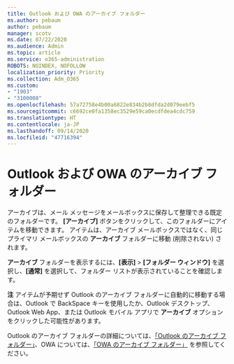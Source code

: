 ```yaml
---
title: Outlook および OWA のアーカイブ フォルダー
ms.author: pebaum
author: pebaum
manager: scotv
ms.date: 07/22/2020
ms.audience: Admin
ms.topic: article
ms.service: o365-administration
ROBOTS: NOINDEX, NOFOLLOW
localization_priority: Priority
ms.collection: Adm_O365
ms.custom:
- "1903"
- "3100008"
ms.openlocfilehash: 57a72758e4b00a6822e834b2b8dfda2d079eebf5
ms.sourcegitcommit: c6692ce0fa1358ec3529e59ca0ecdfdea4cdc759
ms.translationtype: HT
ms.contentlocale: ja-JP
ms.lasthandoff: 09/14/2020
ms.locfileid: "47716394"
---
```

# <a name="archive-folder-in-outlook-and-owa"></a>Outlook および OWA のアーカイブ フォルダー

アーカイブは、メール メッセージをメールボックスに保存して整理できる既定のフォルダーです。 **[アーカイブ]** ボタンをクリックして、このフォルダーにアイテムを移動できます。 アイテムは、アーカイブ メールボックスではなく、同じプライマリ メールボックスの **アーカイブ** フォルダーに移動 (削除されない) されます。

**アーカイブ** フォルダーを表示するには、**[表示]** > **[フォルダー ウィンドウ]** を選択し、**[通常]** を選択して、フォルダー リストが表示されていることを確認します。

**注** アイテムが予期せず Outlook のアーカイブ フォルダーに自動的に移動する場合は、Outlook で BackSpace キーを使用したか、Outlook デスクトップ、Outlook Web App、または Outlook モバイル アプリで **アーカイブ** オプションをクリックした可能性があります。

Outlook のアーカイブ フォルダーの詳細については、[「Outlook のアーカイブ フォルダー」](https://support.office.com/article/archive-in-outlook-for-windows-25f75777-3cdc-4c77-9783-5929c7b47028)、OWA については、[「OWA のアーカイブ フォルダー」](https://support.office.com/article/organize-your-inbox-with-archive-sweep-and-other-tools-in-outlook-on-the-web-49b26f63-6399-4b4a-a580-14b9b1efe96d?ui=en-US&rs=en-US&ad=US) を参照してください。